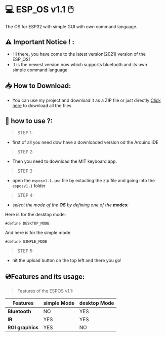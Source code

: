 # 💻 ESP_OS v1.1 🖱️
The OS for ESP32 with simple GUI with own command language.

## ⚠ Important Notice ! :
 - Hi there, you have come to the latest version(2021) version of the ESP_OS! 
 - It is the newest version now which supports bluetooth and its own simple command language
## 📥 How to Download:
- You can use my project and download it as a ZIP file  or just directly [Click here](https://github.com/HarishAathiyan/ESP_OS/archive/refs/heads/V1.1.zip) to download all the files.
## 🔨 how to use ?:
> STEP 1:
   - first of all you need dow have a downloaded version od the Arduino IDE
> STEP 2:   
   - Then you need to download the MIT keyboard app.
> STEP 3:
   - open the `esposv1.1.ino` file by extacting the zip file and going into the `esposv1.1` folder
> STEP 4:

  - _select the mode of the **OS** by defining one of the **modes**:_ 

 Here is for the desktop mode:

  `#define DESKTOP_MODE`

And here is for the simple mode:

`#define SIMPLE_MODE`

 > STEP 5:
 - hit the upload button on the top left and there you go!

## 💿Features and its usage: 
> Features of the ESPOS v1.1:

|Features|simple Mode|desktop Mode|
|---|---|---|
|**Bluetooth**|NO|YES|
|**IR**|YES|YES|
|**RGI graphics**|YES|NO|

